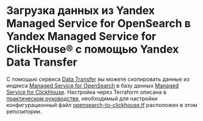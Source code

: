 # Загрузка данных из Yandex Managed Service for OpenSearch в Yandex Managed Service for ClickHouse® с помощью Yandex Data Transfer

С помощью сервиса [Data Transfer](https://cloud.yandex.ru/ru/docs/data-transfer) вы можете скопировать данные из индекса [Managed Service for OpenSearch](https://cloud.yandex.ru/ru/docs/managed-opensearch) в базу данных [Managed Service for ClickHouse](https://cloud.yandex.ru/ru/docs/managed-clickhouse). Настройка через Terraform описана в [практическом руководстве](https://cloud.yandex.ru/docs/data-transfer/tutorials/opensearch-to-clickhouse), необходимый для настройки конфигурационный файл [opensearch-to-clickhouse.tf](opensearch-to-clickhouse.tf) расположен в этом репозитории.
